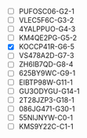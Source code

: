 - [ ] PUFOSC06-G2-1
- [ ] VLEC5F6C-G3-2
- [ ] 4YALPPUO-G4-3
- [ ] KM4QE2PG-G5-2
- [x] KOCCP41R-G6-5
- [ ] VS478A2D-G7-3
- [ ] ZH6IB7QD-G8-4
- [ ] 625BY9WC-G9-1
- [ ] EIBTP98W-G11-1
- [ ] GU3ODYGU-G14-1
- [ ] 2T28JZP3-G18-1
- [ ] 086JG471-G30-1
- [ ] 55NIJNYW-C0-1
- [ ] KMS9Y22C-C1-1